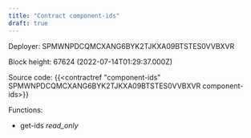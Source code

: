 ```yaml
---
title: "Contract component-ids"
draft: true
---
```

Deployer: SPMWNPDCQMCXANG6BYK2TJKXA09BTSTES0VVBXVR


 



Block height: 67624 (2022-07-14T01:29:37.000Z)

Source code: {{<contractref "component-ids" SPMWNPDCQMCXANG6BYK2TJKXA09BTSTES0VVBXVR component-ids>}}

Functions:

* get-ids _read_only_
